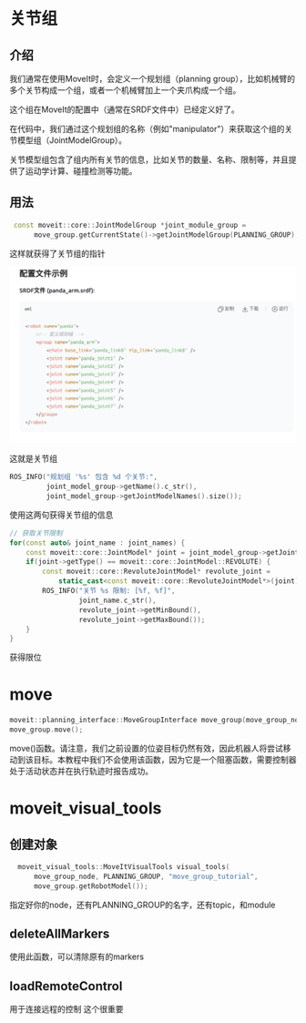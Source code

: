 # 关节组
## 介绍
我们通常在使用MoveIt时，会定义一个规划组（planning group），比如机械臂的多个关节构成一个组，或者一个机械臂加上一个夹爪构成一个组。

这个组在MoveIt的配置中（通常在SRDF文件中）已经定义好了。

在代码中，我们通过这个规划组的名称（例如"manipulator"）来获取这个组的关节模型组（JointModelGroup）。

关节模型组包含了组内所有关节的信息，比如关节的数量、名称、限制等，并且提供了运动学计算、碰撞检测等功能。

## 用法

```C++
 const moveit::core::JointModelGroup *joint_module_group =
      move_group.getCurrentState()->getJointModelGroup(PLANNING_GROUP);
```

这样就获得了关节组的指针

![alt text](image.png)

这就是关节组

```C++
ROS_INFO("规划组 '%s' 包含 %d 个关节:", 
         joint_model_group->getName().c_str(),
         joint_model_group->getJointModelNames().size());
```
使用这两句获得关节组的信息

```C++
// 获取关节限制
for(const auto& joint_name : joint_names) {
    const moveit::core::JointModel* joint = joint_model_group->getJointModel(joint_name);
    if(joint->getType() == moveit::core::JointModel::REVOLUTE) {
        const moveit::core::RevoluteJointModel* revolute_joint = 
            static_cast<const moveit::core::RevoluteJointModel*>(joint);
        ROS_INFO("关节 %s 限制: [%f, %f]", 
                 joint_name.c_str(),
                 revolute_joint->getMinBound(),
                 revolute_joint->getMaxBound());
    }
}
```
获得限位

# move
```C++
moveit::planning_interface::MoveGroupInterface move_group(move_group_node,PLANNING_GROUP);
move_group.move();
```

move()函数。请注意，我们之前设置的位姿目标仍然有效，因此机器人将尝试移动到该目标。本教程中我们不会使用该函数，因为它是一个阻塞函数，需要控制器处于活动状态并在执行轨迹时报告成功。

# moveit_visual_tools

## 创建对象
```C++
  moveit_visual_tools::MoveItVisualTools visual_tools(
      move_group_node, PLANNING_GROUP, "move_group_tutorial",
      move_group.getRobotModel());
```
指定好你的node，还有PLANNING_GROUP的名字，还有topic，和module

## deleteAllMarkers
使用此函数，可以清除原有的markers

## loadRemoteControl

用于连接远程的控制
这个很重要


